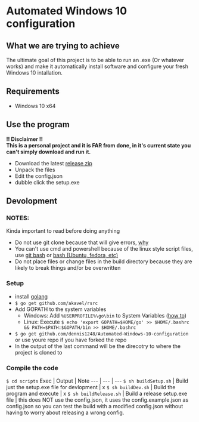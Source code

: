 # Automated Windows 10 configuration

## What we are trying to achieve
The ultimate goal of this project is to be able to run an .exe (Or whatever works) and make it automatically install software and configure your fresh Windows 10 intallation.

## Requirements
- Windows 10 x64

## Use the program
**!! Disclaimer !!**  
**This is a personal project and it is FAR from done, in it's current state you can't simply download and run it.**
- Download the latest [release zip](https://github.com/dennis1248/Automated-Windows-10-configuration/releases)
- Unpack the files
- Edit the config.json
- dubble click the setup.exe

## Devolopment
### NOTES:
Kinda important to read before doing anything
- Do not use git clone because that will give errors, [why](https://stackoverflow.com/questions/26942150/importing-go-files-in-same-folder)
- You can't use cmd and powershell because of the linux style script files, use [git bash](https://git-scm.com/downloads) or [bash (Ubuntu, fedora, etc)](https://docs.microsoft.com/en-us/windows/wsl/install-win10)
- Do not place files or change files in the build directory because they are likely to break things and/or be overwritten
### Setup
- install [golang](https://golang.org/dl/)
- `$ go get github.com/akavel/rsrc`
- Add GOPATH to the system variables
  - Windows: Add `%USERPROFILE%\go\bin` to System Variables ([how to](https://www.java.com/en/download/help/path.xml))
  - Linux: Execute `$ echo 'export GOPATH=$HOME/go' >> $HOME/.bashrc && PATH=$PATH:$GOPATH/bin >> $HOME/.bashrc`
- `$ go get github.com/dennis1248/Automated-Windows-10-configuration` or use youre repo if you have forked the repo
- In the output of the last command will be the direcotry to where the project is cloned to
### Compile the code
`$ cd scripts`
Exec | Output | Note
--- | --- | ---
`$ sh buildSetup.sh` | Build just the setup.exe file for devlopment | x
`$ sh buildDev.sh` | Build the program and execute | x
`$ sh buildRelease.sh` | Build a release setup.exe file | this does NOT use the config.json, it uses the config.example.json as config.json so you can test the build with a modified config.json without having to worry about releasing a wrong config.

